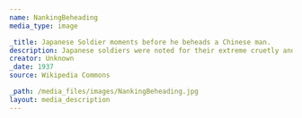 ```yaml
---
name: NankingBeheading
media_type: image

_title: Japanese Soldier moments before he beheads a Chinese man.
description: Japanese soldiers were noted for their extreme cruetly and drastic actions against Chinese men. This Chinese farmer was captured and sat on his knees expecting his beheading at any moment.
creator: Unknown
_date: 1937
source: Wikipedia Commons

_path: /media_files/images/NankingBeheading.jpg
layout: media_description
---
```

